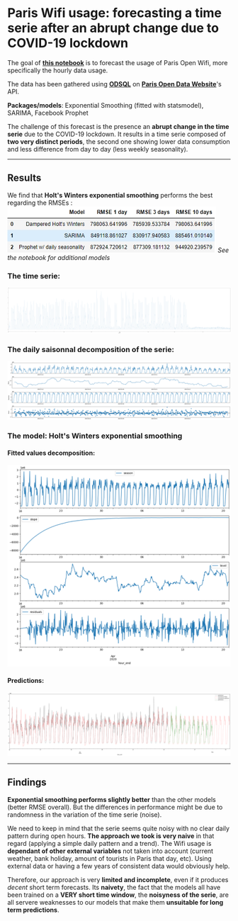 # Paris Wifi usage: forecasting a time serie after an abrupt change due to COVID-19 lockdown


The goal of **[this notebook](https://nbviewer.jupyter.org/github/fauconnier-n/ParisWifi/blob/master/TSanalysis.ipynb)** is to forecast the usage of Paris Open Wifi, more specifically the hourly data usage. 

The data has been gathered using **[ODSQL](https://help.opendatasoft.com/apis/ods-search-v2/#language-elements)** on **[Paris Open Data Website](https://parisdata.opendatasoft.com/explore/dataset/paris-wi-fi-utilisation-des-hotspots-paris-wi-fi/information/?disjunctive.incomingzonelabel&disjunctive.incomingnetworklabel&disjunctive.device_portal_format&disjunctive.device_constructor_name&disjunctive.device_operating_system_name_version&disjunctive.device_browser_name_version&disjunctive.userlanguage&basemap=jawg.matrix&location=13,48.86099,2.37588)**'s API.

**Packages/models**: Exponential Smoothing (fitted with statsmodel), SARIMA, Facebook Prophet

The challenge of this forecast is the presence an **abrupt change in the time serie** due to the COVID-19 lockdown. It results in a time serie composed of **two very distinct periods**, the second one showing lower data consumption and less difference from day to day (less weekly seasonality).

***

## Results

We find that **Holt's Winters exponential smoothing** performs the best regarding the RMSEs : 
![](https://github.com/fauconnier-n/ParisWifi/blob/master/Images/RMSE.jpg)
*See the notebook for additional models*

### The time serie:
![](https://github.com/fauconnier-n/ParisWifi/blob/master/Images/TS.png)

### The daily saisonnal decomposition of the serie:
![](https://github.com/fauconnier-n/ParisWifi/blob/master/Images/daily_decomp.png)

### The model: Holt's Winters exponential smoothing
#### Fitted values decomposition:
![](https://github.com/fauconnier-n/ParisWifi/blob/master/Images/HW_values_of_fitted_values.png)

#### Predictions:
![](https://github.com/fauconnier-n/ParisWifi/blob/master/Images/HW_predictions.png)

***

## Findings
**Exponential smoothing performs slightly better** than the other models (better RMSE overall). But the differences in performance might be due to randomness in the variation of the time serie (noise).

We need to keep in mind that the serie seems quite noisy with no clear daily pattern during open hours. **The approach we took is very naive** in that regard (applying a simple daily pattern and a trend). The Wifi usage is **dependant of other external variables** not taken into account (current weather, bank holiday, amount of tourists in Paris that day, etc). Using external data or having a few years of consistent data would obviously help.

Therefore, our approach is very **limited and incomplete**, even if it produces *decent* short term forecasts. Its **naivety**, the fact that the models all have been trained on a **VERY short time window**, the **noisyness of the serie**, are all servere weaknesses to our models that make them **unsuitable for long term predictions**.
